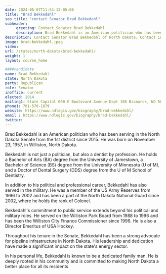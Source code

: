 ```yaml
---
date: 2024-05-07T11:54:12-05:00
title: "Brad Bekkedahl"
seo_title: "contact Senator Brad Bekkedahl"
subheader:
     greeting: Contact Senator Brad Bekkedahl
     description: Brad Bekkedahl is an American politician who has been serving in the North Dakota Senate from the 1st district since 2015. He was born on November 23, 1957, in Williston, North Dakota.
description: Contact Senator Brad Bekkedahl of North Dakota. Contact information for Brad Bekkedahl includes email address, phone number, and mailing address.
image: brad-bekkedahl.jpeg
video:
url: /states/north-dakota/brad-bekkedahl/
weight: 1
layout: course_home

####candidate
name: Brad Bekkedahl
state: North Dakota
party: Republican
role: Senator
inoffice: current
elected: 2014
mailing1: State Capitol 600 E Boulevard Avenue Dept 108 Bismarck, ND 58505-0360
phone1: 701-570-1879
website: https://www.ndlegis.gov/biography/brad-bekkedahl/
email : https://www.ndlegis.gov/biography/brad-bekkedahl/
twitter:
---
```

Brad Bekkedahl is an American politician who has been serving in the North Dakota Senate from the 1st district since 2015. He was born on November 23, 1957, in Williston, North Dakota.

Bekkedahl is not just a politician, but also a dentist by profession. He holds a Bachelor of Arts (BA) degree from the University of Jamestown, a Bachelor of Science (BS) degree from the University of Minnesota (U of M), and a Doctor of Dental Surgery (DDS) degree from the U of M School of Dentistry.

In addition to his political and professional career, Bekkedahl has also served in the military. He was a member of the US Army Reserves from 1996 to 2002 and has been a part of the North Dakota National Guard since 2002, where he holds the rank of Colonel.

Bekkedahl's commitment to public service extends beyond his political and military roles. He served on the Williston Park Board from 1988 to 1996 and has been the Williston City Finance Commissioner since 1996. He is also a Director Emeritus of USA Hockey.

Throughout his tenure in the Senate, Bekkedahl has been a strong advocate for pipeline infrastructure in North Dakota. His leadership and dedication have made a significant impact on the state's energy sector.

In his personal life, Bekkedahl is known to be a dedicated family man. He is deeply rooted in his community and is committed to making North Dakota a better place for all its residents.
